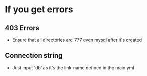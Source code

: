 # If you get errors

## 403 Errors

- Ensure that all directories are 777 even mysql after it's created

## Connection string

- Just input 'db' as it's the link name defined in the main.yml